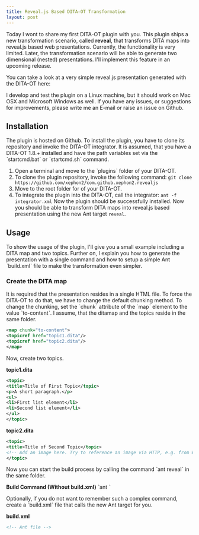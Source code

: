```yaml
---
title: Reveal.js Based DITA-OT Transformation
layout: post
---
```


Today I wont to share my first DITA-OT plugin with you. This plugin ships a new transformation scenario, called **reveal**, that transforms DITA maps into reveal.js based web presentations. Currently, the functionality is very limited. Later, the transformation scenario will be able to generate two dimensional (nested) presentations. I'll implement this feature in an upcoming release.

You can take a look at a very simple reveal.js presentation generated with the DITA-OT here:

I develop and test the plugin on a Linux machine, but it should work on Mac OSX and Microsoft Windows as well. If you have any issues, or suggestions for improvements, please write me an E-mail or raise an issue on Github.

## Installation
The plugin is hosted on Github. To install the plugin, you have to clone its repository and invoke the DITA-OT integrator. It is assumed, that you have a DITA-OT 1.8.+ installed and have the path variables set via the ˋstartcmd.batˋ or ˋstartcmd.shˋ command.

1. Open a terminal and move to the ˋpluginsˋ folder of your DITA-OT.
2. To clone the plugin repository, invoke the following command:
   `git clone https://github.com/xephon2/com.github.xephon2.revealjs`
3. Move to the root folder for of your DITA-OT.
4. To integrate the plugin into the DITA-OT, call the integrator:
   `ant -f integrator.xml`
Now the plugin should be successfully installed. Now you should be able to transform DITA maps into reveal.js based presentation using the new Ant target `reveal`.

## Usage
To show the usage of the plugin, I'll give you a small example including a DITA map and two topics. Further on, I explain you how to generate the presentation with a single command and how to setup a simple Ant ˋbuild.xmlˋ file to make the transformation even simpler.

### Create the DITA map
It is required that the presentation resides in a single HTML file. To force the DITA-OT to do that, we have to change the default chunking method. To change the chunking, set the ˋchunkˋ attribute of the ˋmapˋ element to the value ˋto-contentˋ. I assume, that the ditamap and the topics reside in the same folder.

```xml
<map chunk="to-content">
<topicref href="topic1.dita"/>
<topicref href="topic2.dita"/>
</map>
```

Now, create two topics.

**topic1.dita**
```xml
<topic>
<title>Title of First Topic</topic>
<p>A short paragraph.</p>
<ul>
<li>First list element</li>
<li>Second list element</li>
</ul>
</topic>
```

**topic2.dita**
```xml
<topic>
<title>Title of Second Topic</topic>
<!-- Add an image here. Try to reference an image via HTTP, e.g. from Wikimedia. -->
</topic>
```

Now you can start the build process by calling the command ˋant revealˋ in the same folder.

**Build Command (Without build.xml)**
ˋant <!-- Create the command and add it here. -->ˋ


Optionally, if you do not want to remember such a complex command, create a ˋbuild.xmlˋ file that calls the new Ant target for you.

**build.xml**
```xml
<!-- Ant file -->
```
